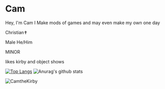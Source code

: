 # Cam
Hey, I'm Cam I Make mods of games and may even make my own one day

Christian✝️

Male He/Him

MINOR

likes kirby and object shows


[![Top Langs](https://github-readme-stats.vercel.app/api/top-langs/?username=CamtheKirby)](https://github.com/CamtheKirby/github-readme-stats)
![Anurag's github stats](https://github-readme-stats.vercel.app/api?username=CamtheKirby)

<p align="left"> <img src="https://komarev.com/ghpvc/?username=CamtheKirby&label=Profile%20views&color=0e75b6&style=flat" alt="CamtheKirby" /> </p>
